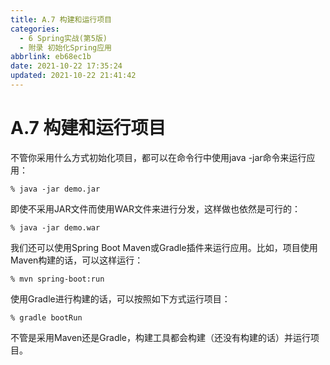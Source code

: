 ```yaml
---
title: A.7 构建和运行项目
categories: 
  - 6 Spring实战(第5版)
  - 附录 初始化Spring应用
abbrlink: eb68ec1b
date: 2021-10-22 17:35:24
updated: 2021-10-22 21:41:42
---
```

# A.7 构建和运行项目
不管你采用什么方式初始化项目，都可以在命令行中使用java -jar命令来运行应用：

```
% java -jar demo.jar
```

即使不采用JAR文件而使用WAR文件来进行分发，这样做也依然是可行的：

```
% java -jar demo.war
```

我们还可以使用Spring Boot Maven或Gradle插件来运行应用。比如，项目使用Maven构建的话，可以这样运行：

```
% mvn spring-boot:run
```

使用Gradle进行构建的话，可以按照如下方式运行项目：

```
% gradle bootRun
```

不管是采用Maven还是Gradle，构建工具都会构建（还没有构建的话）并运行项目。
